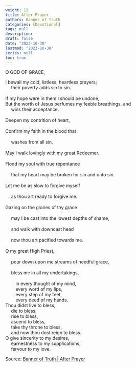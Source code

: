 ```yaml
---
weight: 12
title: After Prayer
authors: Banner of Truth
categories: [Devotional]
tags: null
description: 
draft: false
date: "2023-10-30"
lastmod: "2023-10-30"
series: null
toc: true
---
```


<!--more-->

<!-- Tab links -->

O GOD OF GRACE,

I bewail my cold, listless, heartless prayers;
<br>&emsp;    their poverty adds sin to sin.  
<br>If my hope were in them I should be undone,
<br>But the worth of Jesus perfumes my feeble breathings, and 
<br>&emsp;  wins their acceptance.  
<br>Deepen my contrition of heart,  
<br>Confirm my faith in the blood that   
<br>&emsp;  washes from all sin.  
<br>May I walk lovingly with my great Redeemer.  
<br>Flood my soul with true repentance  
<br>&emsp;  that my heart may be broken for sin and unto sin.  
<br>Let me be as slow to forgive myself  
<br>&emsp;  as thou art ready to forgive me.  
<br>Gazing on the glories of thy grace  
<br>&emsp;  may I be cast into the lowest depths of shame,  
<br>&emsp;  and walk with downcast head  
<br>&emsp;  now thou art pacified towards me.  
<br>O my great High Priest,  
<br>&emsp;  pour down upon me streams of needful grace,  
<br>&emsp;  bless me in all my undertakings,  
<br>&emsp;&emsp;    in every thought of my mind,
<br>&emsp;&emsp;    every word of my lips,
<br>&emsp;&emsp;    every step of my feet,
<br>&emsp;&emsp;    every deed of my hands.
<br>Thou didst live to bless,
<br>&emsp;  die to bless,
<br>&emsp;  rise to bless,
<br>&emsp;  ascend to bless,
<br>&emsp;  take thy throne to bless,
<br>&emsp;  and now thou dost reign to bless.
<br>O give sincerity to my desires,
<br>&emsp;  earnestness to my supplications,
<br>&emsp;  fervour to my love.
  
Source: <a href = "https://banneroftruth.org/us/devotional/after-prayer/" target="_blank" rel="noopener noreferrer">Banner of Truth | After Prayer</a>